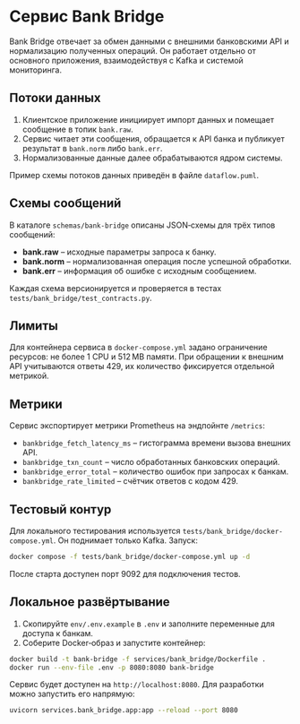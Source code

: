 # Сервис Bank Bridge

Bank Bridge отвечает за обмен данными с внешними банковскими API и нормализацию полученных операций. Он работает отдельно от основного приложения, взаимодействуя с Kafka и системой мониторинга.

## Потоки данных

1. Клиентское приложение инициирует импорт данных и помещает сообщение в топик `bank.raw`.
2. Сервис читает эти сообщения, обращается к API банка и публикует результат в `bank.norm` либо `bank.err`.
3. Нормализованные данные далее обрабатываются ядром системы.

Пример схемы потоков данных приведён в файле `dataflow.puml`.

## Схемы сообщений

В каталоге `schemas/bank-bridge` описаны JSON‑схемы для трёх типов сообщений:

- **bank.raw** – исходные параметры запроса к банку.
- **bank.norm** – нормализованная операция после успешной обработки.
- **bank.err** – информация об ошибке с исходным сообщением.

Каждая схема версионируется и проверяется в тестах `tests/bank_bridge/test_contracts.py`.

## Лимиты

Для контейнера сервиса в `docker-compose.yml` задано ограничение ресурсов: не более 1 CPU и 512 MB памяти.
При обращении к внешним API учитываются ответы 429, их количество фиксируется отдельной метрикой.

## Метрики

Сервис экспортирует метрики Prometheus на эндпойнте `/metrics`:

- `bankbridge_fetch_latency_ms` – гистограмма времени вызова внешних API.
- `bankbridge_txn_count` – число обработанных банковских операций.
- `bankbridge_error_total` – количество ошибок при запросах к банкам.
- `bankbridge_rate_limited` – счётчик ответов с кодом 429.

## Тестовый контур

Для локального тестирования используется `tests/bank_bridge/docker-compose.yml`. Он поднимает только Kafka. Запуск:

```bash
docker compose -f tests/bank_bridge/docker-compose.yml up -d
```

После старта доступен порт 9092 для подключения тестов.

## Локальное развёртывание

1. Скопируйте `env/.env.example` в `.env` и заполните переменные для доступа к банкам.
2. Соберите Docker‑образ и запустите контейнер:

```bash
docker build -t bank-bridge -f services/bank_bridge/Dockerfile .
docker run --env-file .env -p 8080:8080 bank-bridge
```

Сервис будет доступен на `http://localhost:8080`. Для разработки можно запустить его напрямую:

```bash
uvicorn services.bank_bridge.app:app --reload --port 8080
```
